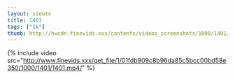 ```yaml
--- 
layout: sieutv
title: 1401
tags: ["1k"]
thumb: http://hwcdn.finevids.xxx/contents/videos_screenshots/1000/1401/preview.mp4.jpg
---
```

{% include video src="http://www.finevids.xxx/get_file/1/01fdb909c8b96da85c5bcc00bd58e350/1000/1401/1401.mp4/" %} 
